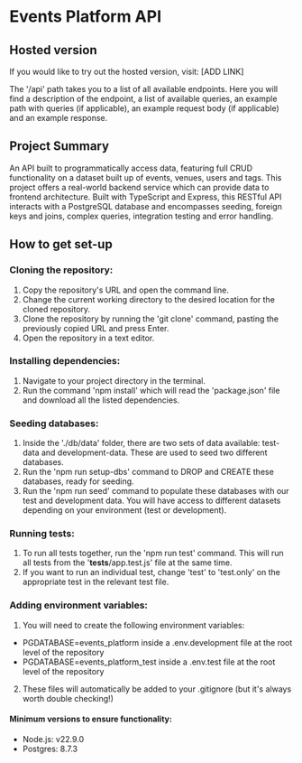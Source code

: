 # Events Platform API

## Hosted version
If you would like to try out the hosted version, visit: [ADD LINK]

The '/api' path takes you to a list of all available endpoints. 
Here you will find a description of the endpoint, a list of available queries, an example path with queries (if applicable), an example request body (if applicable) and an example response.

## Project Summary
An API built to programmatically access data, featuring full CRUD functionality on a dataset built up of events, venues, users and tags.
This project offers a real-world backend service which can provide data to frontend architecture.
Built with TypeScript and Express, this RESTful API interacts with a PostgreSQL database and encompasses seeding, foreign keys and joins, complex queries, integration testing and error handling.

## How to get set-up
### Cloning the repository:
1) Copy the repository's URL and open the command line.
2) Change the current working directory to the desired location for the cloned repository.
3) Clone the repository by running the 'git clone' command, pasting the previously copied URL and press Enter.
4) Open the repository in a text editor.

### Installing dependencies:
1) Navigate to your project directory in the terminal.
2) Run the command 'npm install' which will read the 'package.json' file and download all the listed dependencies.

### Seeding databases:
1) Inside the './db/data' folder, there are two sets of data available: test-data and development-data. These are used to seed two different databases.
2) Run the 'npm run setup-dbs' command to DROP and CREATE these databases, ready for seeding.
3) Run the 'npm run seed' command to populate these databases with our test and development data. You will have access to different datasets depending on your environment (test or development).

### Running tests:
1) To run all tests together, run the 'npm run test' command. This will run all tests from the '__tests__/app.test.js' file at the same time.
2) If you want to run an individual test, change 'test' to 'test.only' on the appropriate test in the relevant test file.

### Adding environment variables:
1) You will need to create the following environment variables:
- PGDATABASE=events_platform inside a .env.development file at the root level of the repository
- PGDATABASE=events_platform_test inside a .env.test file at the root level of the repository
2) These files will automatically be added to your .gitignore (but it's always worth double checking!)

#### Minimum versions to ensure functionality:
- Node.js: v22.9.0
- Postgres: 8.7.3